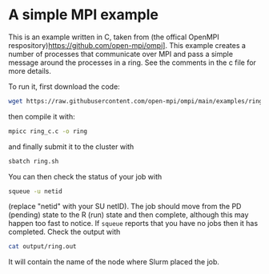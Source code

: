 # A simple MPI example

This is an example written in C, taken from (the offical OpenMPI
respository)https://github.com/open-mpi/ompi].  This example creates a number
of processes that communicate over MPI and pass a simple message around
the processes in a ring.  See the comments in the c file for more details.

To run it, first download the code:

```bash
wget https://raw.githubusercontent.com/open-mpi/ompi/main/examples/ring_c.c
```

then compile it with:

```bash
mpicc ring_c.c -o ring
```

and finally submit it to the cluster with 

```bash
sbatch ring.sh
```

You can then check the status of your job with

```bash
squeue -u netid
```

(replace "netid" with your SU netID).  The job should move from the PD
(pending) state to the R (run) state and then complete, although this may
happen too fast to notice.  If `squeue` reports that you have no jobs then it
has completed.  Check the output with

```bash
cat output/ring.out
```

It will contain the name of the node where Slurm placed the job.

